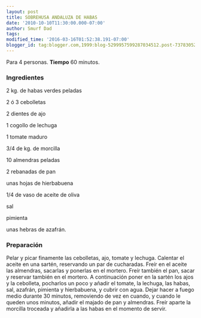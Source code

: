 ```yaml
---
layout: post
title: SOBREHUSA ANDALUZA DE HABAS
date: '2010-10-10T11:30:00.000-07:00'
author: Smurf Dad
tags: 
modified_time: '2016-03-16T01:52:38.191-07:00'
blogger_id: tag:blogger.com,1999:blog-5299957599287034512.post-7378305265836628880
---
```


Para 4 personas.
<b>Tiempo</b> 60 minutos.

<h3>Ingredientes</h3>

2 kg. de habas verdes peladas

2 ó 3 cebolletas

2 dientes de ajo

1 cogollo de lechuga

1 tomate maduro

3/4 de kg. de morcilla

10 almendras peladas

2 rebanadas de pan

unas hojas de hierbabuena

1/4 de vaso de aceite de oliva

sal

pimienta

unas hebras de azafrán.

<h3>Preparación</h3>

Pelar y picar finamente las cebolletas, ajo, tomate y lechuga. Calentar el aceite en una sartén, reservando un par de cucharadas. Freír en el aceite las almendras, sacarlas y ponerlas en el mortero. Freír también el pan, sacar y reservar también en el mortero. A continuación poner en la sartén los ajos y la cebolleta, pocharlos un poco y añadir el tomate, la lechuga, las habas, sal, azafrán, pimienta y hierbabuena, y cubrir con agua. Dejar hacer a fuego medio durante 30 minutos, removiendo de vez en cuando, y cuando le queden unos minutos, añadir el majado de pan y almendras. Freír aparte la morcilla troceada y añadirla a las habas en el momento de servir.

